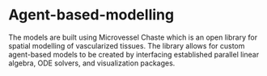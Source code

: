 # Agent-based-modelling
The models are built using Microvessel Chaste which is an open library for spatial modelling of vascularized tissues. The library allows for custom agent-based models to be created by interfacing established parallel linear algebra, ODE solvers, and visualization packages. 
